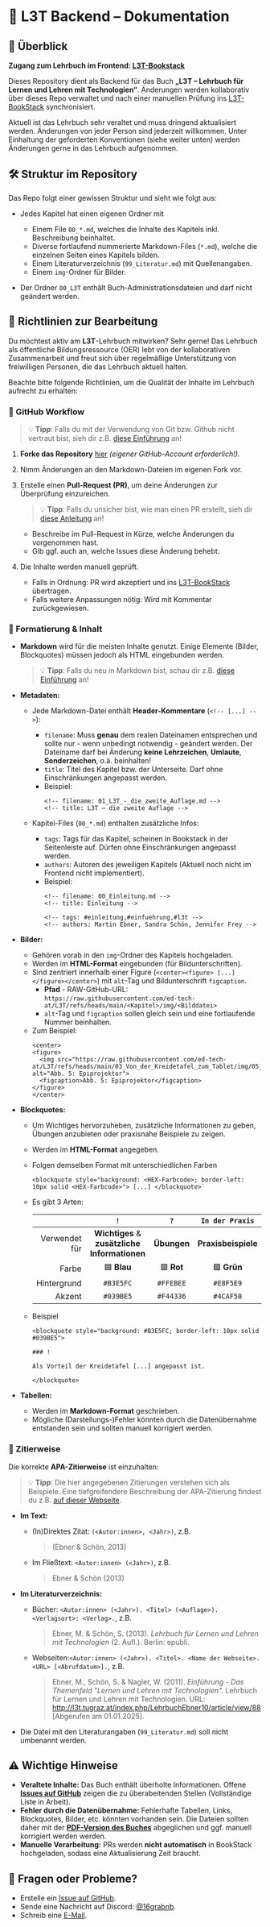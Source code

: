 # 📖 L3T Backend – Dokumentation

## 📌 Überblick

**Zugang zum Lehrbuch im Frontend: [L3T-Bookstack](https://l3t.ed-tech.app/books/l3t-lehrbuch-fur-lernen-und-lehren-mit-technologien)**


Dieses Repository dient als Backend für das Buch **„L3T – Lehrbuch für Lernen und Lehren mit Technologien“**. Änderungen werden kollaborativ über dieses Repo verwaltet und nach einer manuellen Prüfung ins [L3T-BookStack](https://l3t.ed-tech.app/books/l3t-lehrbuch-fur-lernen-und-lehren-mit-technologien) synchronisiert.

Aktuell ist das Lehrbuch sehr veraltet und muss dringend aktualisiert werden. Änderungen von jeder Person sind jederzeit willkommen. Unter Einhaltung der geforderten Konventionen (siehe weiter unten) werden Änderungen gerne in das Lehrbuch aufgenommen.

## 🛠 Struktur im Repository

Das Repo folgt einer gewissen Struktur und sieht wie folgt aus:

- Jedes Kapitel hat einen eigenen Ordner mit

	- Einem File `00_*.md`, welches die Inhalte des Kapitels inkl. Beschreibung beinhaltet.
	- Diverse fortlaufend nummerierte Markdown-Files (`*.md`), welche die einzelnen Seiten eines Kapitels bilden.
	- Einem Literaturverzeichnis (`99_Literatur.md`) mit Quellenangaben.
    - Einem `img`-Ordner für Bilder.
- Der Ordner `00_L3T` enthält Buch-Administrationsdateien und darf nicht geändert werden.

## 📝 Richtlinien zur Bearbeitung

Du möchtest aktiv am **L3T**-Lehrbuch mitwirken? Sehr gerne! Das Lehrbuch als öffentliche Bildungsressource (OER) lebt von der kollaborativen Zusammenarbeit und freut sich über regelmäßige Unterstützung von freiwilligen Personen, die das Lehrbuch aktuell halten.

Beachte bitte folgende Richtlinien, um die Qualität der Inhalte im Lehrbuch aufrecht zu erhalten:

### 🔹 GitHub Workflow

> 💡 **Tipp**: Falls du mit der Verwendung von Git bzw. Github nicht vertraut bist, sieh dir z.B. [diese Einführung](https://www.datacamp.com/de/tutorial/github-and-git-tutorial-for-beginners) an!

1. **Forke das Repository** [hier](https://github.com/ed-tech-at/L3T/fork) *(eigener GitHub-Account erforderlich!).*
2. Nimm Änderungen an den Markdown-Dateien im eigenen Fork vor.
3. Erstelle einen **Pull-Request (PR)**, um deine Änderungen zur Überprüfung einzureichen.
    > 💡 **Tipp**: Falls du unsicher bist, wie man einen PR erstellt, sieh dir [diese Anleitung](https://docs.github.com/de/pull-requests/collaborating-with-pull-requests/proposing-changes-to-your-work-with-pull-requests/creating-a-pull-request-from-a-fork) an!

    
    - Beschreibe im Pull-Request in Kürze, welche Änderungen du vorgenommen hast.
    - Gib ggf. auch an, welche Issues diese Änderung behebt. 
4. Die Inhalte werden manuell geprüft. 
    - Falls in Ordnung: PR wird akzeptiert und ins [L3T-BookStack](https://l3t.ed-tech.app/books/l3t-lehrbuch-fur-lernen-und-lehren-mit-technologien) übertragen. 
    - Falls weitere Anpassungen nötig: Wird mit Kommentar zurückgewiesen.

### 🔹 Formatierung & Inhalt

- **Markdown** wird für die meisten Inhalte genutzt. Einige Elemente (Bilder, Blockquotes) müssen jedoch als HTML eingebunden werden.

    > 💡 **Tipp**: Falls du neu in Markdown bist, schau dir z.B. [diese Einführung](https://www.markdownguide.org/) an!

- **Metadaten:** 
    - Jede Markdown-Datei enthält **Header-Kommentare** (`<!-- [...] -->`):
    
        - `filename`: Muss  **genau**  dem realen Dateinamen entsprechen und sollte nur - wenn unbedingt notwendig - geändert werden. Der Dateiname darf bei Änderung **keine Lehrzeichen**, **Umlaute**, **Sonderzeichen**, o.ä. beinhalten!
        - `title`: Titel des Kapitel bzw. der Unterseite. Darf ohne Einschränkungen angepasst werden.
        - Beispiel:
            ```
            <!-- filename: 01_L3T_-_die_zweite_Auflage.md -->
            <!-- title: L3T – die zweite Auflage -->
            ```
    -  Kapitel-Files (``00_*.md``) enthalten zusätzliche Infos:
    
        - `tags`: Tags für das Kapitel, scheinen in Bookstack in der Seitenleiste auf. Dürfen ohne Einschränkungen angepasst werden.
        - `authors`: Autoren des jeweiligen Kapitels (Aktuell noch nicht im Frontend nicht implementiert). 
        - Beispiel: 
            ```
            <!-- filename: 00_Einleitung.md -->
            <!-- title: Einleitung -->
            
            <!-- tags: #einleitung,#einfuehrung,#l3t -->
            <!-- authors: Martin Ebner, Sandra Schön, Jennifer Frey --> 
            ```
        
- **Bilder:** 
    - Gehören vorab in den `img`-Ordner des Kapitels hochgeladen.
    - Werden im **HTML-Format** eingebunden (für Bildunterschriften).
    - Sind zentriert innerhalb einer Figure (`<center><figure> [...] </figure></center>`) mit `alt`-Tag und Bildunterschrift `figcaption`.
        - **Pfad** - RAW-GitHub-URL: `https://raw.githubusercontent.com/ed-tech-at/L3T/refs/heads/main/<Kapitel>/img/<Bilddatei>`
        - `alt`-Tag und  `figcaption` sollen gleich sein und eine fortlaufende Nummer beinhalten.
    - Zum Beispiel:
        ```
        <center>
        <figure>
          <img src="https://raw.githubusercontent.com/ed-tech-at/L3T/refs/heads/main/03_Von_der_Kreidetafel_zum_Tablet/img/05_Epiprojektor.jpg" alt="Abb. 5: Epiprojektor">
          <figcaption>Abb. 5: Epiprojektor</figcaption>
        </figure>
        </center>
        ```
    
- **Blockquotes:** 
    - Um Wichtiges hervorzuheben, zusätzliche Informationen zu geben, Übungen anzubieten oder praxisnahe Beispiele zu zeigen. 
    - Werden im **HTML-Format** angegeben.
    - Folgen demselben Format mit unterschiedlichen Farben 
         ```
        <blockquote style="background: <HEX-Farbcode>; border-left: 10px solid <HEX-Farbcode>"> [...] </blockquote>`
        ```
    - Es gibt 3 Arten:
    
        |               | `!`                                           | `?`                 | `In der Praxis`     |
        | ------------: | :-------------------------------------------: | :-----------------: | :-----------------: |
        | Verwendet für | **Wichtiges** & **zusätzliche Informationen** | **Übungen**         | **Praxisbeispiele** |
        | Farbe         | 🟦 **Blau**                                   | 🟥 **Rot**          | 🟩 **Grün**         |
        | Hintergrund   | `#B3E5FC`                                     | `#FFEBEE`           | `#E8F5E9`           |
        | Akzent        | `#039BE5`                                     | `#F44336`           | `#4CAF50`           |

    - Beispiel
        ```
        <blockquote style="background: #B3E5FC; border-left: 10px solid #039BE5">
        
        ### !
        
        Als Vorteil der Kreidetafel [...] angepasst ist.
        
        </blockquote>
        ```
            
- **Tabellen:**
    - Werden im **Markdown-Format** geschrieben.
    - Mögliche (Darstellungs-)Fehler könnten durch die Datenübernahme entstanden sein und sollten manuell korrigiert werden.

### 🔹 Zitierweise

Die korrekte **APA-Zitierweise** ist einzuhalten:

> 💡 **Tipp**: Die hier angegebenen Zitierungen verstehen sich als Beispiele. Eine tiefgreifendere Beschreibung der APA-Zitierung findest du z.B. [auf dieser Webseite](https://www.scribbr.at/category/apa-standard-at).
- **Im Text:** 

    - (In)Direktes Zitat: `(<Autor:innen>, <Jahr>)`, z.B. 
        > (Ebner & Schön, 2013)
    - Im Fließtext: `<Autor:innen> (<Jahr>)`, z.B.
        > Ebner & Schön (2013)
- **Im Literaturverzeichnis:**

    - Bücher: `<Autor:innen> (<Jahr>). <Titel> (<Auflage>). <Verlagsort>: <Verlag>.`, z.B. 
        > Ebner, M. & Schön, S. (2013). *Lehrbuch für Lernen und Lehren mit Technologien* (2. Aufl.). Berlin: epubli.
    - Webseiten:`<Autor:innen> (<Jahr>). <Titel>. <Name der Webseite>. <URL> [<Abrufdatum>].`, z.B. 
        > Ebner, M., Schön, S. & Nagler, W. (2011). *Einführung - Das Themenfeld "Lernen und Lehren mit Technologien".* Lehrbuch für Lernen und Lehren mit Technologien. URL: http://l3t.tugraz.at/index.php/LehrbuchEbner10/article/view/88 [Abgerufen am 01.01.2025].

- Die Datei mit den Literaturangaben (`99_Literatur.md`) soll nicht umbenannt werden.

## ⚠️ Wichtige Hinweise

- **Veraltete Inhalte:** Das Buch enthält überholte Informationen. Offene [**Issues auf GitHub**](https://github.com/ed-tech-at/L3T/issues) zeigen die zu überabeitenden Stellen (Vollständige Liste in Arbeit).
- **Fehler durch die Datenübernahme:** Fehlerhafte Tabellen, Links, Blockquotes, Bilder, etc. könnten vorhanden sein. Die Dateien sollten daher mit der **[PDF-Version des Buches](https://l3t.tugraz.at/index.php/LehrbuchEbner10/index)** abgeglichen und ggf. manuell korrigiert werden werden.
- **Manuelle Verarbeitung:** PRs werden **nicht automatisch** in BookStack hochgeladen, sodass eine Aktualisierung Zeit braucht.

## 📩 **Fragen oder Probleme?** 
- Erstelle ein [Issue auf GitHub](https://github.com/ed-tech-at/L3T/issues).
- Sende eine Nachricht auf Discord: [@16grabnb](https://discord.com/).
- Schreib eine [E-Mail](mailto:bernd.grabner@edu.uni-graz.at).

